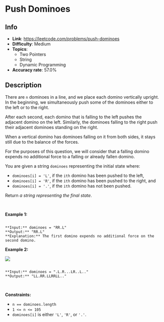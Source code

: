 # Push Dominoes

## Info  
- **Link**: https://leetcode.com/problems/push-dominoes
- **Difficulty**: Medium  
- **Topics**:   
    - Two Pointers
    - String
    - Dynamic Programming
- **Accuracy rate**: 57.0%  

## Description  
    
There are `n` dominoes in a line, and we place each domino vertically upright. In the beginning, we simultaneously push some of the dominoes either to the left or to the right.


After each second, each domino that is falling to the left pushes the adjacent domino on the left. Similarly, the dominoes falling to the right push their adjacent dominoes standing on the right.


When a vertical domino has dominoes falling on it from both sides, it stays still due to the balance of the forces.


For the purposes of this question, we will consider that a falling domino expends no additional force to a falling or already fallen domino.


You are given a string `dominoes` representing the initial state where:


* `dominoes[i] = 'L'`, if the `ith` domino has been pushed to the left,
* `dominoes[i] = 'R'`, if the `ith` domino has been pushed to the right, and
* `dominoes[i] = '.'`, if the `ith` domino has not been pushed.


Return *a string representing the final state*.


 


**Example 1:**



```

**Input:** dominoes = "RR.L"
**Output:** "RR.L"
**Explanation:** The first domino expends no additional force on the second domino.

```

**Example 2:**


![](https://s3-lc-upload.s3.amazonaws.com/uploads/2018/05/18/domino.png)

```

**Input:** dominoes = ".L.R...LR..L.."
**Output:** "LL.RR.LLRRLL.."

```

 


**Constraints:**


* `n == dominoes.length`
* `1 <= n <= 105`
* `dominoes[i]` is either `'L'`, `'R'`, or `'.'`.


  
    
